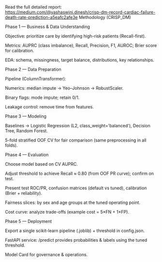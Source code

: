 Read the full detailed report: https://medium.com/@yashaswini.dinesh/crisp-dm-record-cardiac-failure-death-rate-prediction-a5eafc2afe3e
Methodology (CRISP_DM)

Phase 1 — Business & Data Understanding

Objective: prioritize care by identifying high-risk patients (Recall-first).

Metrics: AUPRC (class imbalance), Recall, Precision, F1, AUROC; Brier score for calibration.

EDA: schema, missingness, target balance, distributions, key relationships.

Phase 2 — Data Preparation

Pipeline (ColumnTransformer):

Numerics: median impute → Yeo–Johnson → RobustScaler.

Binary flags: mode impute; retain 0/1.

Leakage control: remove time from features.

Phase 3 — Modeling

Baselines → Logistic Regression (L2, class_weight='balanced'), Decision Tree, Random Forest.

5-fold stratified OOF CV for fair comparison (same preprocessing in all folds).

Phase 4 — Evaluation

Choose model based on CV AUPRC.

Adjust threshold to achieve Recall ≈ 0.80 (from OOF PR curve); confirm on test.

Present test ROC/PR, confusion matrices (default vs tuned), calibration (Brier + reliability).

Fairness slices: by sex and age groups at the tuned operating point.

Cost curve: analyze trade-offs (example cost = 5×FN + 1×FP).

Phase 5 — Deployment

Export a single scikit-learn pipeline (.joblib) + threshold in config.json.

FastAPI service: /predict provides probabilities & labels using the tuned threshold.

Model Card for governance & operations.

